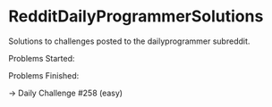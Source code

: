 # RedditDailyProgrammerSolutions
Solutions to challenges posted to the dailyprogrammer subreddit.

Problems Started:

Problems Finished:

-> Daily Challenge #258 (easy)
